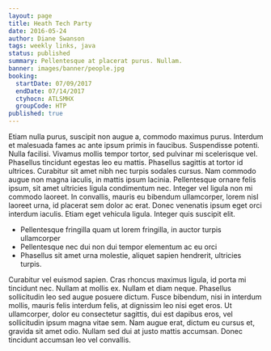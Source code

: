 ```yaml
---
layout: page
title: Heath Tech Party
date: 2016-05-24
author: Diane Swanson
tags: weekly links, java
status: published
summary: Pellentesque at placerat purus. Nullam.
banner: images/banner/people.jpg
booking:
  startDate: 07/09/2017
  endDate: 07/14/2017
  ctyhocn: ATLSMHX
  groupCode: HTP
published: true
---
```

Etiam nulla purus, suscipit non augue a, commodo maximus purus. Interdum et malesuada fames ac ante ipsum primis in faucibus. Suspendisse potenti. Nulla facilisi. Vivamus mollis tempor tortor, sed pulvinar mi scelerisque vel. Phasellus tincidunt egestas leo eu mattis. Phasellus sagittis at tortor id ultrices. Curabitur sit amet nibh nec turpis sodales cursus. Nam commodo augue non magna iaculis, in mattis ipsum lacinia. Pellentesque ornare felis ipsum, sit amet ultricies ligula condimentum nec. Integer vel ligula non mi commodo laoreet. In convallis, mauris eu bibendum ullamcorper, lorem nisl laoreet urna, id placerat sem dolor ac erat. Donec venenatis ipsum eget orci interdum iaculis. Etiam eget vehicula ligula. Integer quis suscipit elit.

* Pellentesque fringilla quam ut lorem fringilla, in auctor turpis ullamcorper
* Pellentesque nec dui non dui tempor elementum ac eu orci
* Phasellus sit amet urna molestie, aliquet sapien hendrerit, ultricies turpis.

Curabitur vel euismod sapien. Cras rhoncus maximus ligula, id porta mi tincidunt nec. Nullam at mollis ex. Nullam et diam neque. Phasellus sollicitudin leo sed augue posuere dictum. Fusce bibendum, nisi in interdum mollis, mauris felis interdum felis, at dignissim leo nisi eget eros. Ut ullamcorper, dolor eu consectetur sagittis, dui est dapibus eros, vel sollicitudin ipsum magna vitae sem. Nam augue erat, dictum eu cursus et, gravida sit amet odio. Nullam sed dui at justo mattis accumsan. Donec tincidunt accumsan leo vel convallis.
